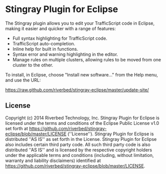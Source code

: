 Stingray Plugin for Eclipse
===========================

The Stingray plugin allows you to edit your TrafficScript code in Eclipse, 
making it easier and quicker with a range of features:
 * Full syntax highlighting for TrafficScript code.
 * TrafficScript auto-completion.
 * Inline help for built in functions.
 * Syntax error and warning highlighting in the editor.
 * Manage rules on multiple clusters, allowing rules to be moved from one 
   cluster to the other.

To install, in Eclipse, choose "Install new software..." from the Help menu,
and use the URL:

https://raw.github.com/riverbed/stingray-eclipse/master/update-site/

License
-------

Copyright (c) 2014 Riverbed Technology, Inc.
Stingray Plugin for Eclipse is licensed under the terms and conditions of the
Eclipse Public License v1.0 set forth at
https://github.com/riverbed/stingray-eclipse/blob/master/LICENSE (''License'').
Stingray Plugin for Eclipse is distributed ''AS IS'' as set forth in the License.
Stingray Plugin for Eclipse also includes certain third party code.  All such 
third party code is also distributed ''AS IS'' and is licensed by the respective
copyright holders under the applicable terms and conditions (including, without
limitation, warranty and liability disclaimers) identified at
https://github.com/riverbed/stingray-eclipse/blob/master/LICENSE.
